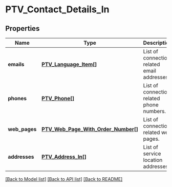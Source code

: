 # PTV_Contact_Details_In

## Properties
Name | Type | Description | Notes
------------ | ------------- | ------------- | -------------
**emails** | [**PTV_Language_Item[]**](PTV_Language_Item.md) | List of connection related email addresses. | [optional] 
**phones** | [**PTV_Phone[]**](PTV_Phone.md) | List of connection related phone numbers. | [optional] 
**web_pages** | [**PTV_Web_Page_With_Order_Number[]**](PTV_Web_Page_With_Order_Number.md) | List of connection related web pages. | [optional] 
**addresses** | [**PTV_Address_In[]**](PTV_Address_In.md) | List of service location addresses. | [optional] 

[[Back to Model list]](../README.md#documentation-for-models) [[Back to API list]](../README.md#documentation-for-api-endpoints) [[Back to README]](../README.md)


